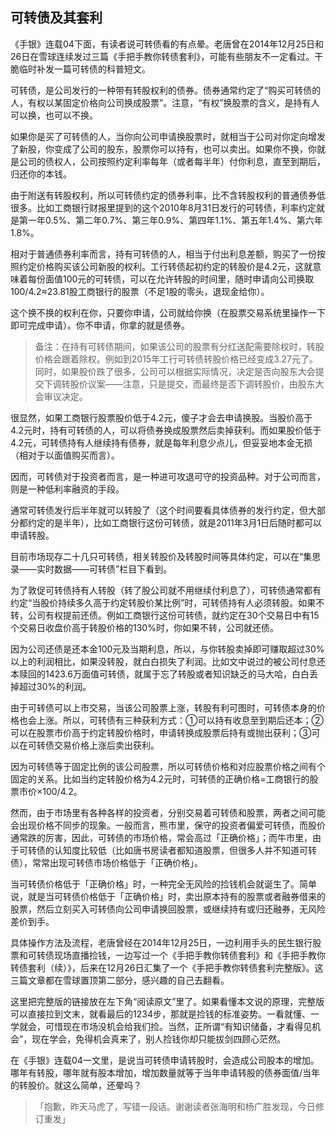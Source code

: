 ## 可转债及其套利
《手银》连载04下面，有读者说可转债看的有点晕。老唐曾在2014年12月25日和26日在雪球连续发过三篇《手把手教你转债套利》，可能有些朋友不一定看过。干脆临时补发一篇可转债的科普短文。



可转债，是公司发行的一种带有转股权利的债券。债券通常约定了“购买可转债的人，有权以某固定价格向公司换成股票”。注意，“有权”换股票的含义，是持有人可以换，也可以不换。



如果你是买了可转债的人，当你向公司申请换股票时，就相当于公司对你定向增发了新股，你变成了公司的股东，股票你可以持有，也可以卖出。如果你不换，你就是公司的债权人，公司按照约定利率每年（或者每半年）付你利息，直至到期后，归还你的本钱。



由于附送有转股权利，所以可转债约定的债券利率，比不含转股权利的普通债券低很多。比如工商银行财报里提到的这个2010年8月31日发行的可转债，利率约定就是第一年0.5%、第二年0.7%、第三年0.9%、第四年1.1%、第五年1.4%、第六年1.8%。



相对于普通债券利率而言，持有可转债的人，相当于付出利息差额，购买了一份按照约定价格购买该公司新股的权利。工行转债起初约定的转股价是4.2元，这就意味着每份面值100元的可转债，可以在允许转股的时间里，随时申请向公司换取100/4.2≈23.81股工商银行的股票（不足1股的零头，退现金给你）。



这个换不换的权利在你，只要你申请，公司就给你换（在股票交易系统里操作一下即可完成申请）。你不申请，你拿的就是债券。



> 备注：在持有可转债期间，如果该公司的股票有分红送配需要除权时，转股价格会跟着除权。例如到2015年工行可转债转股价格已经变成3.27元了。同时，如果股价跌了很多，公司可以根据实际情况，决定是否向股东大会提交下调转股价议案——注意，只是提交，而最终是否下调转股价，由股东大会审议决定。



很显然，如果工商银行股票股价低于4.2元，傻子才会去申请换股。当股价高于4.2元时，持有可转债的人，可以将债券换成股票然后卖掉获利。而如果股价低于4.2元，可转债持有人继续持有债券，就是每年利息少点儿，但妥妥地本金无损（相对于以面值购买而言）。



因而，可转债对于投资者而言，是一种进可攻退可守的投资品种。对于公司而言，则是一种低利率融资的手段。



通常可转债发行后半年就可以转股了（这个时间要看具体债券的发行约定，但大部分都约定的是半年），比如工商银行这份可转债，就是2011年3月1日后随时都可以申请转股。



目前市场现存二十几只可转债，相关转股价及转股时间等具体约定，可以在“集思录——实时数据——可转债”栏目下看到。



为了敦促可转债持有人转股（转了股公司就不用继续付利息了），可转债通常都有约定“当股价持续多久高于约定转股价某比例”时，可转债持有人必须转股。如果不转，公司有权提前还债。例如工商银行这份可转债，就约定在30个交易日中有15个交易日收盘价高于转股价格的130%时，你如果不转，公司就还债。



因为公司还债是还本金100元及当期利息，所以，与你转股卖掉即可赚取超过30%以上的利润相比，如果没转股，就白白损失了利润。比如文中说过的被公司付息还本赎回的1423.6万面值可转债，就属于忘了转股或者知识缺乏的马大哈，白白丢掉超过30%的利润。



由于可转债可以上市交易，当该公司股票上涨，转股有利可图时，可转债本身的价格也会上涨。所以，可转债有三种获利方式：①可以持有收息至到期后还本；②可以在股票市价高于约定转股价格时，申请转换成股票后持有或抛出获利；③可以在可转债交易价格上涨后卖出获利。



因为可转债等于固定比例的该公司股票，所以可转债价格和对应股票价格之间有个固定的关系。比如当约定转股价格为4.2元时，可转债的正确价格=工商银行的股票市价×100/4.2。



然而，由于市场里有各种各样的投资者，分别交易着可转债和股票，两者之间可能会出现价格不同步的现象。一般而言，熊市里，保守的投资者偏爱可转债，而股价通常跌的厉害，因此，可转债的市场价格，常会高过「正确价格」；而牛市里，由于可转债的认知度比较低（比如唐书房读者都知道股票，但很多人并不知道可转债），常常出现可转债市场价格低于「正确价格」。



当可转债价格低于「正确价格」时，一种完全无风险的捡钱机会就诞生了。简单说，就是当可转债价格低于「正确价格」时，卖出原本持有的股票或者融券借来的股票，然后立刻买入可转债向公司申请换回股票，或继续持有或归还融券，无风险差价到手。



具体操作方法及流程，老唐曾经在2014年12月25日，一边利用手头的民生银行股票和可转债现场直播捡钱，一边写过一个《手把手教你转债套利》和《手把手教你转债套利（续）》，后来在12月26日汇集了一个《手把手教你转债套利完整版》。这三篇文章都在雪球置顶第二部分，感兴趣的自己去翻看。



这里把完整版的链接放在左下角“阅读原文”里了。如果看懂本文说的原理，完整版可以直接拉到文末，就看最后的1234步，那就是捡钱的标准姿势。一看就懂、一学就会，可惜现在市场没机会给我们捡。当然，正所谓“有知识储备，才看得见机会”，现在学会，免得机会真来了，别人捡钱你却只能拔剑四顾心茫然。



在《手银》连载04一文里，是说当可转债申请转股时，会造成公司股本的增加。哪年有转股，哪年就有股本增加，增加数量就等于当年申请转股的债券面值/当年的转股价。就这么简单，还晕吗？



> 「抱歉，昨天马虎了，写错一段话。谢谢读者张海明和杨广胜发现，今日修订重发」